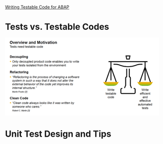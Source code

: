 <!-- TITLE: Writing Testable Code for ABAP -->
<!-- SUBTITLE: Some best practices and guidelines from this Open SAP course -->

[Writing Testable Code for ABAP](https://open.sap.com/courses/wtc1)
# Tests vs. Testable Codes
![Tests Need Testable Codes](/uploads/abap/tests-need-testable-codes.png "Tests Need Testable Codes")
# Unit Test Design and Tips
